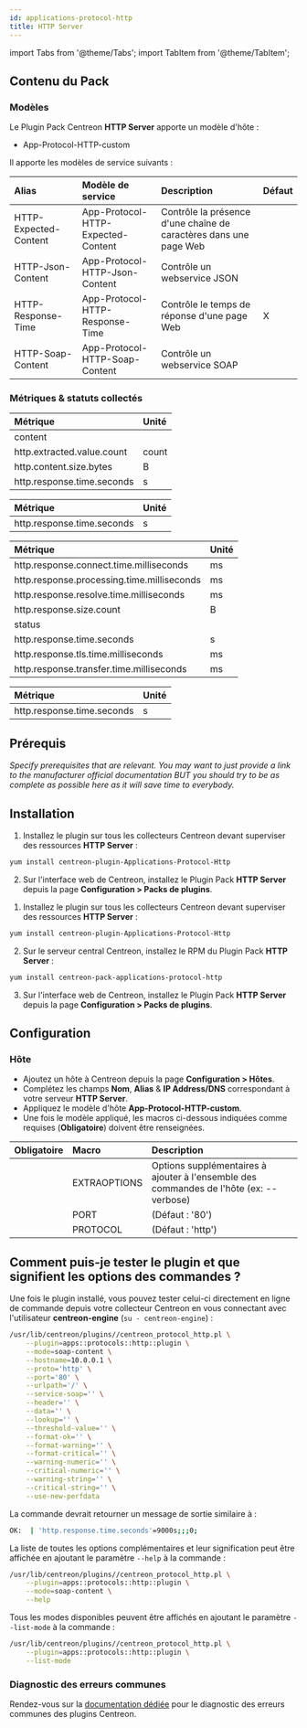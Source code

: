 ```yaml
---
id: applications-protocol-http
title: HTTP Server
---
```

import Tabs from '@theme/Tabs';
import TabItem from '@theme/TabItem';


## Contenu du Pack

### Modèles

Le Plugin Pack Centreon **HTTP Server** apporte un modèle d'hôte :

* App-Protocol-HTTP-custom

Il apporte les modèles de service suivants :

| Alias                 | Modèle de service                  | Description                                                       | Défaut |
|:----------------------|:-----------------------------------|:------------------------------------------------------------------|:-------|
| HTTP-Expected-Content | App-Protocol-HTTP-Expected-Content | Contrôle la présence d'une chaîne de caractères dans une page Web |        |
| HTTP-Json-Content     | App-Protocol-HTTP-Json-Content     | Contrôle un webservice JSON                                       |        |
| HTTP-Response-Time    | App-Protocol-HTTP-Response-Time    | Contrôle le temps de réponse d'une page Web                       | X      |
| HTTP-Soap-Content     | App-Protocol-HTTP-Soap-Content     | Contrôle un webservice SOAP                                       |        |

### Métriques & statuts collectés

<Tabs groupId="sync">
<TabItem value="HTTP-Expected-Content" label="HTTP-Expected-Content">

| Métrique                   | Unité |
|:---------------------------|:------|
| content                    |       |
| http.extracted.value.count | count |
| http.content.size.bytes    | B     |
| http.response.time.seconds | s     |

</TabItem>
<TabItem value="HTTP-Json-Content" label="HTTP-Json-Content">

| Métrique                   | Unité |
|:---------------------------|:------|
| http.response.time.seconds | s     |

</TabItem>
<TabItem value="HTTP-Response-Time" label="HTTP-Response-Time">

| Métrique                                   | Unité |
|:-------------------------------------------|:------|
| http.response.connect.time.milliseconds    | ms    |
| http.response.processing.time.milliseconds | ms    |
| http.response.resolve.time.milliseconds    | ms    |
| http.response.size.count                   | B     |
| status                                     |       |
| http.response.time.seconds                 | s     |
| http.response.tls.time.milliseconds        | ms    |
| http.response.transfer.time.milliseconds   | ms    |

</TabItem>
<TabItem value="HTTP-Soap-Content" label="HTTP-Soap-Content">

| Métrique                   | Unité |
|:---------------------------|:------|
| http.response.time.seconds | s     |

</TabItem>
</Tabs>

## Prérequis

*Specify prerequisites that are relevant. You may want to just provide a link
to the manufacturer official documentation BUT you should try to be as complete
as possible here as it will save time to everybody.*

## Installation

<Tabs groupId="sync">
<TabItem value="Online License" label="Online License">

1. Installez le plugin sur tous les collecteurs Centreon devant superviser des ressources **HTTP Server** :

```bash
yum install centreon-plugin-Applications-Protocol-Http
```

2. Sur l'interface web de Centreon, installez le Plugin Pack **HTTP Server** depuis la page **Configuration > Packs de plugins**.

</TabItem>
<TabItem value="Offline License" label="Offline License">

1. Installez le plugin sur tous les collecteurs Centreon devant superviser des ressources **HTTP Server** :

```bash
yum install centreon-plugin-Applications-Protocol-Http
```

2. Sur le serveur central Centreon, installez le RPM du Plugin Pack **HTTP Server** :

```bash
yum install centreon-pack-applications-protocol-http
```

3. Sur l'interface web de Centreon, installez le Plugin Pack **HTTP Server** depuis la page **Configuration > Packs de plugins**.

</TabItem>
</Tabs>

## Configuration

### Hôte

* Ajoutez un hôte à Centreon depuis la page **Configuration > Hôtes**.
* Complétez les champs **Nom**, **Alias** & **IP Address/DNS** correspondant à votre serveur **HTTP Server**.
* Appliquez le modèle d'hôte **App-Protocol-HTTP-custom**.
* Une fois le modèle appliqué, les macros ci-dessous indiquées comme requises (**Obligatoire**) doivent être renseignées.

| Obligatoire | Macro        | Description                                                                            |
|:------------|:-------------|:---------------------------------------------------------------------------------------|
|             | EXTRAOPTIONS | Options supplémentaires à ajouter à l'ensemble des commandes de l'hôte (ex: --verbose) |
|             | PORT         | (Défaut : '80')                                                                        |
|             | PROTOCOL     | (Défaut : 'http')                                                                      |

## Comment puis-je tester le plugin et que signifient les options des commandes ?

Une fois le plugin installé, vous pouvez tester celui-ci directement en ligne
de commande depuis votre collecteur Centreon en vous connectant avec
l'utilisateur **centreon-engine** (`su - centreon-engine`) :

```bash
/usr/lib/centreon/plugins//centreon_protocol_http.pl \
    --plugin=apps::protocols::http::plugin \
    --mode=soap-content \
    --hostname=10.0.0.1 \
    --proto='http' \
    --port='80' \
    --urlpath='/' \
    --service-soap='' \
    --header='' \
    --data='' \
    --lookup='' \
    --threshold-value='' \
    --format-ok='' \
    --format-warning='' \
    --format-critical='' \
    --warning-numeric='' \
    --critical-numeric='' \
    --warning-string='' \
    --critical-string='' \
    --use-new-perfdata
```

La commande devrait retourner un message de sortie similaire à :

```bash
OK:  | 'http.response.time.seconds'=9000s;;;0; 
```

La liste de toutes les options complémentaires et leur signification peut être
affichée en ajoutant le paramètre `--help` à la commande :

```bash
/usr/lib/centreon/plugins//centreon_protocol_http.pl \
    --plugin=apps::protocols::http::plugin \
    --mode=soap-content \
    --help
```

Tous les modes disponibles peuvent être affichés en ajoutant le paramètre
`--list-mode` à la commande :

```bash
/usr/lib/centreon/plugins//centreon_protocol_http.pl \
    --plugin=apps::protocols::http::plugin \
    --list-mode
```

### Diagnostic des erreurs communes

Rendez-vous sur la [documentation dédiée](../getting-started/how-to-guides/troubleshooting-plugins.md)
pour le diagnostic des erreurs communes des plugins Centreon.